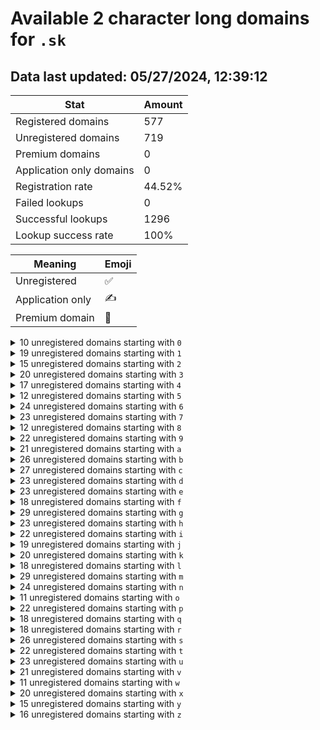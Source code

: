 # Available 2 character long domains for `.sk`

## Data last updated: 05/27/2024, 12:39:12

|Stat|Amount|
|--|--|
|Registered domains|577|
|Unregistered domains|719|
|Premium domains|0|
|Application only domains|0|
|Registration rate|44.52%|
|Failed lookups|0|
|Successful lookups|1296|
|Lookup success rate|100%|


|Meaning|Emoji|
|--|--|
|Unregistered|:white_check_mark:|
|Application only|:writing_hand:|
|Premium domain|:gem:|

<details>
<summary>10 unregistered domains starting with <bold><code>0</code></bold></summary>

|Type|Domain|
|--|--|
|:white_check_mark:|`07.sk`|
|:white_check_mark:|`08.sk`|
|:white_check_mark:|`09.sk`|
|:white_check_mark:|`0h.sk`|
|:white_check_mark:|`0i.sk`|
|:white_check_mark:|`0s.sk`|
|:white_check_mark:|`0t.sk`|
|:white_check_mark:|`0u.sk`|
|:white_check_mark:|`0v.sk`|
|:white_check_mark:|`0x.sk`|
</details>
<details>
<summary>19 unregistered domains starting with <bold><code>1</code></bold></summary>

|Type|Domain|
|--|--|
|:white_check_mark:|`10.sk`|
|:white_check_mark:|`17.sk`|
|:white_check_mark:|`19.sk`|
|:white_check_mark:|`1a.sk`|
|:white_check_mark:|`1b.sk`|
|:white_check_mark:|`1c.sk`|
|:white_check_mark:|`1d.sk`|
|:white_check_mark:|`1g.sk`|
|:white_check_mark:|`1h.sk`|
|:white_check_mark:|`1i.sk`|
|:white_check_mark:|`1k.sk`|
|:white_check_mark:|`1p.sk`|
|:white_check_mark:|`1q.sk`|
|:white_check_mark:|`1r.sk`|
|:white_check_mark:|`1s.sk`|
|:white_check_mark:|`1t.sk`|
|:white_check_mark:|`1w.sk`|
|:white_check_mark:|`1y.sk`|
|:white_check_mark:|`1z.sk`|
</details>
<details>
<summary>15 unregistered domains starting with <bold><code>2</code></bold></summary>

|Type|Domain|
|--|--|
|:white_check_mark:|`26.sk`|
|:white_check_mark:|`27.sk`|
|:white_check_mark:|`28.sk`|
|:white_check_mark:|`29.sk`|
|:white_check_mark:|`2d.sk`|
|:white_check_mark:|`2e.sk`|
|:white_check_mark:|`2f.sk`|
|:white_check_mark:|`2h.sk`|
|:white_check_mark:|`2i.sk`|
|:white_check_mark:|`2k.sk`|
|:white_check_mark:|`2s.sk`|
|:white_check_mark:|`2t.sk`|
|:white_check_mark:|`2u.sk`|
|:white_check_mark:|`2v.sk`|
|:white_check_mark:|`2w.sk`|
</details>
<details>
<summary>20 unregistered domains starting with <bold><code>3</code></bold></summary>

|Type|Domain|
|--|--|
|:white_check_mark:|`30.sk`|
|:white_check_mark:|`31.sk`|
|:white_check_mark:|`39.sk`|
|:white_check_mark:|`3a.sk`|
|:white_check_mark:|`3b.sk`|
|:white_check_mark:|`3c.sk`|
|:white_check_mark:|`3d.sk`|
|:white_check_mark:|`3e.sk`|
|:white_check_mark:|`3f.sk`|
|:white_check_mark:|`3g.sk`|
|:white_check_mark:|`3h.sk`|
|:white_check_mark:|`3i.sk`|
|:white_check_mark:|`3s.sk`|
|:white_check_mark:|`3t.sk`|
|:white_check_mark:|`3u.sk`|
|:white_check_mark:|`3v.sk`|
|:white_check_mark:|`3w.sk`|
|:white_check_mark:|`3x.sk`|
|:white_check_mark:|`3y.sk`|
|:white_check_mark:|`3z.sk`|
</details>
<details>
<summary>17 unregistered domains starting with <bold><code>4</code></bold></summary>

|Type|Domain|
|--|--|
|:white_check_mark:|`40.sk`|
|:white_check_mark:|`41.sk`|
|:white_check_mark:|`42.sk`|
|:white_check_mark:|`43.sk`|
|:white_check_mark:|`44.sk`|
|:white_check_mark:|`45.sk`|
|:white_check_mark:|`4b.sk`|
|:white_check_mark:|`4c.sk`|
|:white_check_mark:|`4d.sk`|
|:white_check_mark:|`4e.sk`|
|:white_check_mark:|`4f.sk`|
|:white_check_mark:|`4g.sk`|
|:white_check_mark:|`4h.sk`|
|:white_check_mark:|`4i.sk`|
|:white_check_mark:|`4u.sk`|
|:white_check_mark:|`4y.sk`|
|:white_check_mark:|`4z.sk`|
</details>
<details>
<summary>12 unregistered domains starting with <bold><code>5</code></bold></summary>

|Type|Domain|
|--|--|
|:white_check_mark:|`52.sk`|
|:white_check_mark:|`53.sk`|
|:white_check_mark:|`5f.sk`|
|:white_check_mark:|`5g.sk`|
|:white_check_mark:|`5h.sk`|
|:white_check_mark:|`5i.sk`|
|:white_check_mark:|`5s.sk`|
|:white_check_mark:|`5t.sk`|
|:white_check_mark:|`5u.sk`|
|:white_check_mark:|`5v.sk`|
|:white_check_mark:|`5w.sk`|
|:white_check_mark:|`5x.sk`|
</details>
<details>
<summary>24 unregistered domains starting with <bold><code>6</code></bold></summary>

|Type|Domain|
|--|--|
|:white_check_mark:|`60.sk`|
|:white_check_mark:|`61.sk`|
|:white_check_mark:|`62.sk`|
|:white_check_mark:|`63.sk`|
|:white_check_mark:|`64.sk`|
|:white_check_mark:|`65.sk`|
|:white_check_mark:|`66.sk`|
|:white_check_mark:|`67.sk`|
|:white_check_mark:|`68.sk`|
|:white_check_mark:|`69.sk`|
|:white_check_mark:|`6b.sk`|
|:white_check_mark:|`6c.sk`|
|:white_check_mark:|`6f.sk`|
|:white_check_mark:|`6g.sk`|
|:white_check_mark:|`6h.sk`|
|:white_check_mark:|`6i.sk`|
|:white_check_mark:|`6j.sk`|
|:white_check_mark:|`6k.sk`|
|:white_check_mark:|`6l.sk`|
|:white_check_mark:|`6o.sk`|
|:white_check_mark:|`6u.sk`|
|:white_check_mark:|`6v.sk`|
|:white_check_mark:|`6y.sk`|
|:white_check_mark:|`6z.sk`|
</details>
<details>
<summary>23 unregistered domains starting with <bold><code>7</code></bold></summary>

|Type|Domain|
|--|--|
|:white_check_mark:|`70.sk`|
|:white_check_mark:|`71.sk`|
|:white_check_mark:|`72.sk`|
|:white_check_mark:|`73.sk`|
|:white_check_mark:|`74.sk`|
|:white_check_mark:|`75.sk`|
|:white_check_mark:|`76.sk`|
|:white_check_mark:|`78.sk`|
|:white_check_mark:|`79.sk`|
|:white_check_mark:|`7a.sk`|
|:white_check_mark:|`7b.sk`|
|:white_check_mark:|`7c.sk`|
|:white_check_mark:|`7d.sk`|
|:white_check_mark:|`7e.sk`|
|:white_check_mark:|`7f.sk`|
|:white_check_mark:|`7g.sk`|
|:white_check_mark:|`7h.sk`|
|:white_check_mark:|`7i.sk`|
|:white_check_mark:|`7j.sk`|
|:white_check_mark:|`7k.sk`|
|:white_check_mark:|`7m.sk`|
|:white_check_mark:|`7y.sk`|
|:white_check_mark:|`7z.sk`|
</details>
<details>
<summary>12 unregistered domains starting with <bold><code>8</code></bold></summary>

|Type|Domain|
|--|--|
|:white_check_mark:|`86.sk`|
|:white_check_mark:|`87.sk`|
|:white_check_mark:|`8a.sk`|
|:white_check_mark:|`8b.sk`|
|:white_check_mark:|`8d.sk`|
|:white_check_mark:|`8i.sk`|
|:white_check_mark:|`8n.sk`|
|:white_check_mark:|`8o.sk`|
|:white_check_mark:|`8p.sk`|
|:white_check_mark:|`8r.sk`|
|:white_check_mark:|`8s.sk`|
|:white_check_mark:|`8x.sk`|
</details>
<details>
<summary>22 unregistered domains starting with <bold><code>9</code></bold></summary>

|Type|Domain|
|--|--|
|:white_check_mark:|`92.sk`|
|:white_check_mark:|`93.sk`|
|:white_check_mark:|`94.sk`|
|:white_check_mark:|`95.sk`|
|:white_check_mark:|`96.sk`|
|:white_check_mark:|`97.sk`|
|:white_check_mark:|`98.sk`|
|:white_check_mark:|`99.sk`|
|:white_check_mark:|`9d.sk`|
|:white_check_mark:|`9e.sk`|
|:white_check_mark:|`9f.sk`|
|:white_check_mark:|`9g.sk`|
|:white_check_mark:|`9h.sk`|
|:white_check_mark:|`9i.sk`|
|:white_check_mark:|`9j.sk`|
|:white_check_mark:|`9k.sk`|
|:white_check_mark:|`9o.sk`|
|:white_check_mark:|`9p.sk`|
|:white_check_mark:|`9q.sk`|
|:white_check_mark:|`9r.sk`|
|:white_check_mark:|`9s.sk`|
|:white_check_mark:|`9v.sk`|
</details>
<details>
<summary>21 unregistered domains starting with <bold><code>a</code></bold></summary>

|Type|Domain|
|--|--|
|:white_check_mark:|`a4.sk`|
|:white_check_mark:|`a5.sk`|
|:white_check_mark:|`a6.sk`|
|:white_check_mark:|`ac.sk`|
|:white_check_mark:|`ad.sk`|
|:white_check_mark:|`ae.sk`|
|:white_check_mark:|`af.sk`|
|:white_check_mark:|`ag.sk`|
|:white_check_mark:|`ai.sk`|
|:white_check_mark:|`al.sk`|
|:white_check_mark:|`am.sk`|
|:white_check_mark:|`an.sk`|
|:white_check_mark:|`ao.sk`|
|:white_check_mark:|`aq.sk`|
|:white_check_mark:|`ar.sk`|
|:white_check_mark:|`as.sk`|
|:white_check_mark:|`at.sk`|
|:white_check_mark:|`au.sk`|
|:white_check_mark:|`aw.sk`|
|:white_check_mark:|`ax.sk`|
|:white_check_mark:|`az.sk`|
</details>
<details>
<summary>26 unregistered domains starting with <bold><code>b</code></bold></summary>

|Type|Domain|
|--|--|
|:white_check_mark:|`b6.sk`|
|:white_check_mark:|`b7.sk`|
|:white_check_mark:|`ba.sk`|
|:white_check_mark:|`bb.sk`|
|:white_check_mark:|`bc.sk`|
|:white_check_mark:|`bd.sk`|
|:white_check_mark:|`be.sk`|
|:white_check_mark:|`bf.sk`|
|:white_check_mark:|`bg.sk`|
|:white_check_mark:|`bh.sk`|
|:white_check_mark:|`bi.sk`|
|:white_check_mark:|`bj.sk`|
|:white_check_mark:|`bk.sk`|
|:white_check_mark:|`bl.sk`|
|:white_check_mark:|`bm.sk`|
|:white_check_mark:|`bn.sk`|
|:white_check_mark:|`bo.sk`|
|:white_check_mark:|`br.sk`|
|:white_check_mark:|`bs.sk`|
|:white_check_mark:|`bt.sk`|
|:white_check_mark:|`bu.sk`|
|:white_check_mark:|`bv.sk`|
|:white_check_mark:|`bw.sk`|
|:white_check_mark:|`bx.sk`|
|:white_check_mark:|`by.sk`|
|:white_check_mark:|`bz.sk`|
</details>
<details>
<summary>27 unregistered domains starting with <bold><code>c</code></bold></summary>

|Type|Domain|
|--|--|
|:white_check_mark:|`c0.sk`|
|:white_check_mark:|`c1.sk`|
|:white_check_mark:|`c2.sk`|
|:white_check_mark:|`c4.sk`|
|:white_check_mark:|`c5.sk`|
|:white_check_mark:|`c6.sk`|
|:white_check_mark:|`c7.sk`|
|:white_check_mark:|`c8.sk`|
|:white_check_mark:|`ca.sk`|
|:white_check_mark:|`cc.sk`|
|:white_check_mark:|`cd.sk`|
|:white_check_mark:|`cf.sk`|
|:white_check_mark:|`cg.sk`|
|:white_check_mark:|`ch.sk`|
|:white_check_mark:|`ci.sk`|
|:white_check_mark:|`ck.sk`|
|:white_check_mark:|`cl.sk`|
|:white_check_mark:|`cm.sk`|
|:white_check_mark:|`cn.sk`|
|:white_check_mark:|`co.sk`|
|:white_check_mark:|`cp.sk`|
|:white_check_mark:|`cr.sk`|
|:white_check_mark:|`cu.sk`|
|:white_check_mark:|`cv.sk`|
|:white_check_mark:|`cx.sk`|
|:white_check_mark:|`cy.sk`|
|:white_check_mark:|`cz.sk`|
</details>
<details>
<summary>23 unregistered domains starting with <bold><code>d</code></bold></summary>

|Type|Domain|
|--|--|
|:white_check_mark:|`d0.sk`|
|:white_check_mark:|`d1.sk`|
|:white_check_mark:|`d2.sk`|
|:white_check_mark:|`d3.sk`|
|:white_check_mark:|`d8.sk`|
|:white_check_mark:|`d9.sk`|
|:white_check_mark:|`db.sk`|
|:white_check_mark:|`de.sk`|
|:white_check_mark:|`df.sk`|
|:white_check_mark:|`dj.sk`|
|:white_check_mark:|`dk.sk`|
|:white_check_mark:|`dl.sk`|
|:white_check_mark:|`dm.sk`|
|:white_check_mark:|`dn.sk`|
|:white_check_mark:|`do.sk`|
|:white_check_mark:|`dp.sk`|
|:white_check_mark:|`dq.sk`|
|:white_check_mark:|`dr.sk`|
|:white_check_mark:|`ds.sk`|
|:white_check_mark:|`dt.sk`|
|:white_check_mark:|`dx.sk`|
|:white_check_mark:|`dy.sk`|
|:white_check_mark:|`dz.sk`|
</details>
<details>
<summary>23 unregistered domains starting with <bold><code>e</code></bold></summary>

|Type|Domain|
|--|--|
|:white_check_mark:|`e0.sk`|
|:white_check_mark:|`e1.sk`|
|:white_check_mark:|`e2.sk`|
|:white_check_mark:|`e3.sk`|
|:white_check_mark:|`e4.sk`|
|:white_check_mark:|`e5.sk`|
|:white_check_mark:|`e6.sk`|
|:white_check_mark:|`e7.sk`|
|:white_check_mark:|`ea.sk`|
|:white_check_mark:|`eb.sk`|
|:white_check_mark:|`ec.sk`|
|:white_check_mark:|`ed.sk`|
|:white_check_mark:|`ee.sk`|
|:white_check_mark:|`ef.sk`|
|:white_check_mark:|`eg.sk`|
|:white_check_mark:|`eh.sk`|
|:white_check_mark:|`eq.sk`|
|:white_check_mark:|`er.sk`|
|:white_check_mark:|`es.sk`|
|:white_check_mark:|`et.sk`|
|:white_check_mark:|`eu.sk`|
|:white_check_mark:|`ev.sk`|
|:white_check_mark:|`ez.sk`|
</details>
<details>
<summary>18 unregistered domains starting with <bold><code>f</code></bold></summary>

|Type|Domain|
|--|--|
|:white_check_mark:|`f3.sk`|
|:white_check_mark:|`f4.sk`|
|:white_check_mark:|`f5.sk`|
|:white_check_mark:|`f6.sk`|
|:white_check_mark:|`f7.sk`|
|:white_check_mark:|`f8.sk`|
|:white_check_mark:|`f9.sk`|
|:white_check_mark:|`fa.sk`|
|:white_check_mark:|`fi.sk`|
|:white_check_mark:|`fj.sk`|
|:white_check_mark:|`fk.sk`|
|:white_check_mark:|`fl.sk`|
|:white_check_mark:|`fm.sk`|
|:white_check_mark:|`fo.sk`|
|:white_check_mark:|`fp.sk`|
|:white_check_mark:|`fq.sk`|
|:white_check_mark:|`fr.sk`|
|:white_check_mark:|`fx.sk`|
</details>
<details>
<summary>29 unregistered domains starting with <bold><code>g</code></bold></summary>

|Type|Domain|
|--|--|
|:white_check_mark:|`g0.sk`|
|:white_check_mark:|`g1.sk`|
|:white_check_mark:|`g2.sk`|
|:white_check_mark:|`g3.sk`|
|:white_check_mark:|`g4.sk`|
|:white_check_mark:|`g7.sk`|
|:white_check_mark:|`ga.sk`|
|:white_check_mark:|`gb.sk`|
|:white_check_mark:|`gd.sk`|
|:white_check_mark:|`ge.sk`|
|:white_check_mark:|`gf.sk`|
|:white_check_mark:|`gh.sk`|
|:white_check_mark:|`gi.sk`|
|:white_check_mark:|`gk.sk`|
|:white_check_mark:|`gl.sk`|
|:white_check_mark:|`gm.sk`|
|:white_check_mark:|`gn.sk`|
|:white_check_mark:|`go.sk`|
|:white_check_mark:|`gp.sk`|
|:white_check_mark:|`gq.sk`|
|:white_check_mark:|`gr.sk`|
|:white_check_mark:|`gs.sk`|
|:white_check_mark:|`gt.sk`|
|:white_check_mark:|`gu.sk`|
|:white_check_mark:|`gv.sk`|
|:white_check_mark:|`gw.sk`|
|:white_check_mark:|`gx.sk`|
|:white_check_mark:|`gy.sk`|
|:white_check_mark:|`gz.sk`|
</details>
<details>
<summary>23 unregistered domains starting with <bold><code>h</code></bold></summary>

|Type|Domain|
|--|--|
|:white_check_mark:|`h0.sk`|
|:white_check_mark:|`h2.sk`|
|:white_check_mark:|`h3.sk`|
|:white_check_mark:|`h7.sk`|
|:white_check_mark:|`h8.sk`|
|:white_check_mark:|`h9.sk`|
|:white_check_mark:|`hf.sk`|
|:white_check_mark:|`hg.sk`|
|:white_check_mark:|`hh.sk`|
|:white_check_mark:|`hi.sk`|
|:white_check_mark:|`hj.sk`|
|:white_check_mark:|`hk.sk`|
|:white_check_mark:|`hl.sk`|
|:white_check_mark:|`hm.sk`|
|:white_check_mark:|`hn.sk`|
|:white_check_mark:|`ho.sk`|
|:white_check_mark:|`hp.sk`|
|:white_check_mark:|`hq.sk`|
|:white_check_mark:|`hr.sk`|
|:white_check_mark:|`hs.sk`|
|:white_check_mark:|`ht.sk`|
|:white_check_mark:|`hu.sk`|
|:white_check_mark:|`hv.sk`|
</details>
<details>
<summary>22 unregistered domains starting with <bold><code>i</code></bold></summary>

|Type|Domain|
|--|--|
|:white_check_mark:|`i0.sk`|
|:white_check_mark:|`i1.sk`|
|:white_check_mark:|`i2.sk`|
|:white_check_mark:|`i6.sk`|
|:white_check_mark:|`i7.sk`|
|:white_check_mark:|`i8.sk`|
|:white_check_mark:|`id.sk`|
|:white_check_mark:|`ie.sk`|
|:white_check_mark:|`if.sk`|
|:white_check_mark:|`ig.sk`|
|:white_check_mark:|`ih.sk`|
|:white_check_mark:|`ij.sk`|
|:white_check_mark:|`ik.sk`|
|:white_check_mark:|`il.sk`|
|:white_check_mark:|`im.sk`|
|:white_check_mark:|`in.sk`|
|:white_check_mark:|`io.sk`|
|:white_check_mark:|`ip.sk`|
|:white_check_mark:|`iq.sk`|
|:white_check_mark:|`ir.sk`|
|:white_check_mark:|`is.sk`|
|:white_check_mark:|`it.sk`|
</details>
<details>
<summary>19 unregistered domains starting with <bold><code>j</code></bold></summary>

|Type|Domain|
|--|--|
|:white_check_mark:|`j0.sk`|
|:white_check_mark:|`j1.sk`|
|:white_check_mark:|`j2.sk`|
|:white_check_mark:|`j7.sk`|
|:white_check_mark:|`j8.sk`|
|:white_check_mark:|`j9.sk`|
|:white_check_mark:|`jf.sk`|
|:white_check_mark:|`jg.sk`|
|:white_check_mark:|`jh.sk`|
|:white_check_mark:|`jj.sk`|
|:white_check_mark:|`jm.sk`|
|:white_check_mark:|`jo.sk`|
|:white_check_mark:|`jp.sk`|
|:white_check_mark:|`jq.sk`|
|:white_check_mark:|`ju.sk`|
|:white_check_mark:|`jv.sk`|
|:white_check_mark:|`jx.sk`|
|:white_check_mark:|`jy.sk`|
|:white_check_mark:|`jz.sk`|
</details>
<details>
<summary>20 unregistered domains starting with <bold><code>k</code></bold></summary>

|Type|Domain|
|--|--|
|:white_check_mark:|`k0.sk`|
|:white_check_mark:|`k5.sk`|
|:white_check_mark:|`k6.sk`|
|:white_check_mark:|`ka.sk`|
|:white_check_mark:|`ke.sk`|
|:white_check_mark:|`kg.sk`|
|:white_check_mark:|`kh.sk`|
|:white_check_mark:|`ki.sk`|
|:white_check_mark:|`kj.sk`|
|:white_check_mark:|`kk.sk`|
|:white_check_mark:|`kl.sk`|
|:white_check_mark:|`km.sk`|
|:white_check_mark:|`kn.sk`|
|:white_check_mark:|`kp.sk`|
|:white_check_mark:|`kr.sk`|
|:white_check_mark:|`ku.sk`|
|:white_check_mark:|`kw.sk`|
|:white_check_mark:|`kx.sk`|
|:white_check_mark:|`ky.sk`|
|:white_check_mark:|`kz.sk`|
</details>
<details>
<summary>18 unregistered domains starting with <bold><code>l</code></bold></summary>

|Type|Domain|
|--|--|
|:white_check_mark:|`la.sk`|
|:white_check_mark:|`lb.sk`|
|:white_check_mark:|`lc.sk`|
|:white_check_mark:|`ld.sk`|
|:white_check_mark:|`lg.sk`|
|:white_check_mark:|`lh.sk`|
|:white_check_mark:|`li.sk`|
|:white_check_mark:|`lk.sk`|
|:white_check_mark:|`lq.sk`|
|:white_check_mark:|`lr.sk`|
|:white_check_mark:|`ls.sk`|
|:white_check_mark:|`lt.sk`|
|:white_check_mark:|`lu.sk`|
|:white_check_mark:|`lv.sk`|
|:white_check_mark:|`lw.sk`|
|:white_check_mark:|`lx.sk`|
|:white_check_mark:|`ly.sk`|
|:white_check_mark:|`lz.sk`|
</details>
<details>
<summary>29 unregistered domains starting with <bold><code>m</code></bold></summary>

|Type|Domain|
|--|--|
|:white_check_mark:|`m0.sk`|
|:white_check_mark:|`m1.sk`|
|:white_check_mark:|`m7.sk`|
|:white_check_mark:|`m8.sk`|
|:white_check_mark:|`m9.sk`|
|:white_check_mark:|`ma.sk`|
|:white_check_mark:|`mb.sk`|
|:white_check_mark:|`mc.sk`|
|:white_check_mark:|`md.sk`|
|:white_check_mark:|`mg.sk`|
|:white_check_mark:|`mh.sk`|
|:white_check_mark:|`mi.sk`|
|:white_check_mark:|`mj.sk`|
|:white_check_mark:|`mk.sk`|
|:white_check_mark:|`ml.sk`|
|:white_check_mark:|`mm.sk`|
|:white_check_mark:|`mn.sk`|
|:white_check_mark:|`mo.sk`|
|:white_check_mark:|`mp.sk`|
|:white_check_mark:|`mq.sk`|
|:white_check_mark:|`mr.sk`|
|:white_check_mark:|`ms.sk`|
|:white_check_mark:|`mt.sk`|
|:white_check_mark:|`mu.sk`|
|:white_check_mark:|`mv.sk`|
|:white_check_mark:|`mw.sk`|
|:white_check_mark:|`mx.sk`|
|:white_check_mark:|`my.sk`|
|:white_check_mark:|`mz.sk`|
</details>
<details>
<summary>24 unregistered domains starting with <bold><code>n</code></bold></summary>

|Type|Domain|
|--|--|
|:white_check_mark:|`n3.sk`|
|:white_check_mark:|`n4.sk`|
|:white_check_mark:|`n5.sk`|
|:white_check_mark:|`n6.sk`|
|:white_check_mark:|`n7.sk`|
|:white_check_mark:|`n8.sk`|
|:white_check_mark:|`n9.sk`|
|:white_check_mark:|`na.sk`|
|:white_check_mark:|`nb.sk`|
|:white_check_mark:|`nc.sk`|
|:white_check_mark:|`nd.sk`|
|:white_check_mark:|`ne.sk`|
|:white_check_mark:|`nf.sk`|
|:white_check_mark:|`ng.sk`|
|:white_check_mark:|`nh.sk`|
|:white_check_mark:|`ni.sk`|
|:white_check_mark:|`nj.sk`|
|:white_check_mark:|`nk.sk`|
|:white_check_mark:|`nl.sk`|
|:white_check_mark:|`no.sk`|
|:white_check_mark:|`np.sk`|
|:white_check_mark:|`nr.sk`|
|:white_check_mark:|`nu.sk`|
|:white_check_mark:|`nz.sk`|
</details>
<details>
<summary>11 unregistered domains starting with <bold><code>o</code></bold></summary>

|Type|Domain|
|--|--|
|:white_check_mark:|`o3.sk`|
|:white_check_mark:|`oa.sk`|
|:white_check_mark:|`oj.sk`|
|:white_check_mark:|`ok.sk`|
|:white_check_mark:|`om.sk`|
|:white_check_mark:|`on.sk`|
|:white_check_mark:|`oo.sk`|
|:white_check_mark:|`op.sk`|
|:white_check_mark:|`or.sk`|
|:white_check_mark:|`ot.sk`|
|:white_check_mark:|`ou.sk`|
</details>
<details>
<summary>22 unregistered domains starting with <bold><code>p</code></bold></summary>

|Type|Domain|
|--|--|
|:white_check_mark:|`p2.sk`|
|:white_check_mark:|`p9.sk`|
|:white_check_mark:|`pa.sk`|
|:white_check_mark:|`pc.sk`|
|:white_check_mark:|`pd.sk`|
|:white_check_mark:|`pe.sk`|
|:white_check_mark:|`pf.sk`|
|:white_check_mark:|`pg.sk`|
|:white_check_mark:|`ph.sk`|
|:white_check_mark:|`pk.sk`|
|:white_check_mark:|`pl.sk`|
|:white_check_mark:|`pm.sk`|
|:white_check_mark:|`pn.sk`|
|:white_check_mark:|`pp.sk`|
|:white_check_mark:|`pr.sk`|
|:white_check_mark:|`ps.sk`|
|:white_check_mark:|`pt.sk`|
|:white_check_mark:|`pu.sk`|
|:white_check_mark:|`pv.sk`|
|:white_check_mark:|`pw.sk`|
|:white_check_mark:|`px.sk`|
|:white_check_mark:|`py.sk`|
</details>
<details>
<summary>18 unregistered domains starting with <bold><code>q</code></bold></summary>

|Type|Domain|
|--|--|
|:white_check_mark:|`q1.sk`|
|:white_check_mark:|`q2.sk`|
|:white_check_mark:|`q3.sk`|
|:white_check_mark:|`q4.sk`|
|:white_check_mark:|`q5.sk`|
|:white_check_mark:|`q9.sk`|
|:white_check_mark:|`qa.sk`|
|:white_check_mark:|`qb.sk`|
|:white_check_mark:|`qc.sk`|
|:white_check_mark:|`qi.sk`|
|:white_check_mark:|`qj.sk`|
|:white_check_mark:|`qk.sk`|
|:white_check_mark:|`qm.sk`|
|:white_check_mark:|`qn.sk`|
|:white_check_mark:|`qo.sk`|
|:white_check_mark:|`qp.sk`|
|:white_check_mark:|`qq.sk`|
|:white_check_mark:|`qr.sk`|
</details>
<details>
<summary>18 unregistered domains starting with <bold><code>r</code></bold></summary>

|Type|Domain|
|--|--|
|:white_check_mark:|`r3.sk`|
|:white_check_mark:|`r4.sk`|
|:white_check_mark:|`r8.sk`|
|:white_check_mark:|`ra.sk`|
|:white_check_mark:|`rd.sk`|
|:white_check_mark:|`re.sk`|
|:white_check_mark:|`rj.sk`|
|:white_check_mark:|`rl.sk`|
|:white_check_mark:|`rm.sk`|
|:white_check_mark:|`rn.sk`|
|:white_check_mark:|`ro.sk`|
|:white_check_mark:|`rp.sk`|
|:white_check_mark:|`rq.sk`|
|:white_check_mark:|`rr.sk`|
|:white_check_mark:|`rs.sk`|
|:white_check_mark:|`rt.sk`|
|:white_check_mark:|`ru.sk`|
|:white_check_mark:|`rw.sk`|
</details>
<details>
<summary>26 unregistered domains starting with <bold><code>s</code></bold></summary>

|Type|Domain|
|--|--|
|:white_check_mark:|`s0.sk`|
|:white_check_mark:|`s1.sk`|
|:white_check_mark:|`s2.sk`|
|:white_check_mark:|`s3.sk`|
|:white_check_mark:|`s4.sk`|
|:white_check_mark:|`s5.sk`|
|:white_check_mark:|`s6.sk`|
|:white_check_mark:|`sa.sk`|
|:white_check_mark:|`sb.sk`|
|:white_check_mark:|`sc.sk`|
|:white_check_mark:|`sd.sk`|
|:white_check_mark:|`se.sk`|
|:white_check_mark:|`sg.sk`|
|:white_check_mark:|`sh.sk`|
|:white_check_mark:|`si.sk`|
|:white_check_mark:|`sj.sk`|
|:white_check_mark:|`sl.sk`|
|:white_check_mark:|`sm.sk`|
|:white_check_mark:|`sn.sk`|
|:white_check_mark:|`so.sk`|
|:white_check_mark:|`sq.sk`|
|:white_check_mark:|`sr.sk`|
|:white_check_mark:|`su.sk`|
|:white_check_mark:|`sv.sk`|
|:white_check_mark:|`sy.sk`|
|:white_check_mark:|`sz.sk`|
</details>
<details>
<summary>22 unregistered domains starting with <bold><code>t</code></bold></summary>

|Type|Domain|
|--|--|
|:white_check_mark:|`t4.sk`|
|:white_check_mark:|`t8.sk`|
|:white_check_mark:|`t9.sk`|
|:white_check_mark:|`tc.sk`|
|:white_check_mark:|`td.sk`|
|:white_check_mark:|`tf.sk`|
|:white_check_mark:|`tg.sk`|
|:white_check_mark:|`th.sk`|
|:white_check_mark:|`ti.sk`|
|:white_check_mark:|`tj.sk`|
|:white_check_mark:|`tk.sk`|
|:white_check_mark:|`tm.sk`|
|:white_check_mark:|`tn.sk`|
|:white_check_mark:|`to.sk`|
|:white_check_mark:|`tp.sk`|
|:white_check_mark:|`tr.sk`|
|:white_check_mark:|`tt.sk`|
|:white_check_mark:|`tu.sk`|
|:white_check_mark:|`tv.sk`|
|:white_check_mark:|`tw.sk`|
|:white_check_mark:|`tx.sk`|
|:white_check_mark:|`tz.sk`|
</details>
<details>
<summary>23 unregistered domains starting with <bold><code>u</code></bold></summary>

|Type|Domain|
|--|--|
|:white_check_mark:|`u0.sk`|
|:white_check_mark:|`u1.sk`|
|:white_check_mark:|`u2.sk`|
|:white_check_mark:|`u3.sk`|
|:white_check_mark:|`u4.sk`|
|:white_check_mark:|`u5.sk`|
|:white_check_mark:|`u6.sk`|
|:white_check_mark:|`u7.sk`|
|:white_check_mark:|`u8.sk`|
|:white_check_mark:|`u9.sk`|
|:white_check_mark:|`ua.sk`|
|:white_check_mark:|`ub.sk`|
|:white_check_mark:|`uc.sk`|
|:white_check_mark:|`ud.sk`|
|:white_check_mark:|`ue.sk`|
|:white_check_mark:|`ug.sk`|
|:white_check_mark:|`uk.sk`|
|:white_check_mark:|`um.sk`|
|:white_check_mark:|`up.sk`|
|:white_check_mark:|`us.sk`|
|:white_check_mark:|`uw.sk`|
|:white_check_mark:|`uy.sk`|
|:white_check_mark:|`uz.sk`|
</details>
<details>
<summary>21 unregistered domains starting with <bold><code>v</code></bold></summary>

|Type|Domain|
|--|--|
|:white_check_mark:|`v0.sk`|
|:white_check_mark:|`v1.sk`|
|:white_check_mark:|`v2.sk`|
|:white_check_mark:|`v3.sk`|
|:white_check_mark:|`v4.sk`|
|:white_check_mark:|`v5.sk`|
|:white_check_mark:|`v6.sk`|
|:white_check_mark:|`v7.sk`|
|:white_check_mark:|`va.sk`|
|:white_check_mark:|`vc.sk`|
|:white_check_mark:|`ve.sk`|
|:white_check_mark:|`vg.sk`|
|:white_check_mark:|`vi.sk`|
|:white_check_mark:|`vn.sk`|
|:white_check_mark:|`vq.sk`|
|:white_check_mark:|`vr.sk`|
|:white_check_mark:|`vs.sk`|
|:white_check_mark:|`vt.sk`|
|:white_check_mark:|`vu.sk`|
|:white_check_mark:|`vy.sk`|
|:white_check_mark:|`vz.sk`|
</details>
<details>
<summary>11 unregistered domains starting with <bold><code>w</code></bold></summary>

|Type|Domain|
|--|--|
|:white_check_mark:|`w0.sk`|
|:white_check_mark:|`w1.sk`|
|:white_check_mark:|`wf.sk`|
|:white_check_mark:|`wh.sk`|
|:white_check_mark:|`wi.sk`|
|:white_check_mark:|`wk.sk`|
|:white_check_mark:|`wl.sk`|
|:white_check_mark:|`wo.sk`|
|:white_check_mark:|`wp.sk`|
|:white_check_mark:|`wq.sk`|
|:white_check_mark:|`ws.sk`|
</details>
<details>
<summary>20 unregistered domains starting with <bold><code>x</code></bold></summary>

|Type|Domain|
|--|--|
|:white_check_mark:|`x0.sk`|
|:white_check_mark:|`x1.sk`|
|:white_check_mark:|`x2.sk`|
|:white_check_mark:|`x3.sk`|
|:white_check_mark:|`x4.sk`|
|:white_check_mark:|`x5.sk`|
|:white_check_mark:|`xb.sk`|
|:white_check_mark:|`xc.sk`|
|:white_check_mark:|`xd.sk`|
|:white_check_mark:|`xe.sk`|
|:white_check_mark:|`xf.sk`|
|:white_check_mark:|`xg.sk`|
|:white_check_mark:|`xh.sk`|
|:white_check_mark:|`xi.sk`|
|:white_check_mark:|`xl.sk`|
|:white_check_mark:|`xm.sk`|
|:white_check_mark:|`xn.sk`|
|:white_check_mark:|`xo.sk`|
|:white_check_mark:|`xp.sk`|
|:white_check_mark:|`xq.sk`|
</details>
<details>
<summary>15 unregistered domains starting with <bold><code>y</code></bold></summary>

|Type|Domain|
|--|--|
|:white_check_mark:|`y6.sk`|
|:white_check_mark:|`y8.sk`|
|:white_check_mark:|`y9.sk`|
|:white_check_mark:|`ya.sk`|
|:white_check_mark:|`yb.sk`|
|:white_check_mark:|`yc.sk`|
|:white_check_mark:|`yd.sk`|
|:white_check_mark:|`ye.sk`|
|:white_check_mark:|`yk.sk`|
|:white_check_mark:|`yl.sk`|
|:white_check_mark:|`ym.sk`|
|:white_check_mark:|`yt.sk`|
|:white_check_mark:|`yu.sk`|
|:white_check_mark:|`yv.sk`|
|:white_check_mark:|`yw.sk`|
</details>
<details>
<summary>16 unregistered domains starting with <bold><code>z</code></bold></summary>

|Type|Domain|
|--|--|
|:white_check_mark:|`z0.sk`|
|:white_check_mark:|`z1.sk`|
|:white_check_mark:|`z2.sk`|
|:white_check_mark:|`z3.sk`|
|:white_check_mark:|`z4.sk`|
|:white_check_mark:|`z5.sk`|
|:white_check_mark:|`za.sk`|
|:white_check_mark:|`zb.sk`|
|:white_check_mark:|`zc.sk`|
|:white_check_mark:|`zd.sk`|
|:white_check_mark:|`ze.sk`|
|:white_check_mark:|`zf.sk`|
|:white_check_mark:|`zm.sk`|
|:white_check_mark:|`zp.sk`|
|:white_check_mark:|`zw.sk`|
|:white_check_mark:|`zz.sk`|
</details>